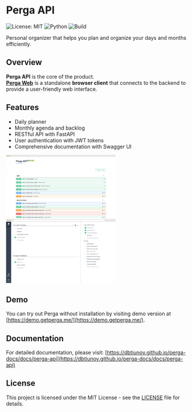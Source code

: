 # Perga API

![License: MIT](https://img.shields.io/badge/License-MIT-blue.svg)
![Python](https://img.shields.io/badge/python-3.10-blue.svg)
![Build](https://github.com/dbtiunov/perga-api/actions/workflows/ci.yml/badge.svg)

Personal organizer that helps you plan and organize your days and months efficiently.

## Overview

**Perga API** is the core of the product.  
**[Perga Web](https://github.com/dbtiunov/perga-web)** is a standalone **browser client** that connects to the backend to provide a user-friendly web interface.

## Features

- Daily planner
- Monthly agenda and backlog
- RESTful API with FastAPI
- User authentication with JWT tokens
- Comprehensive documentation with Swagger UI

<p>
  <img src="docs/assets/api_screenshot.png" alt="API Screenshot" width="300" />
  <span>&nbsp;&nbsp;&nbsp;</span>
  <img src="docs/assets/planner_screenshot.png" alt="Planner Screenshot" width="300" />
</p>

## Demo

You can try out Perga without installation by visiting demo version at [https://demo.getperga.me/](https://demo.getperga.me/).

## Documentation

For detailed documentation, please visit:
[https://dbtiunov.github.io/perga-docs/docs/perga-api](https://dbtiunov.github.io/perga-docs/docs/perga-api)

## License

This project is licensed under the MIT License - see the [LICENSE](LICENSE) file for details.
